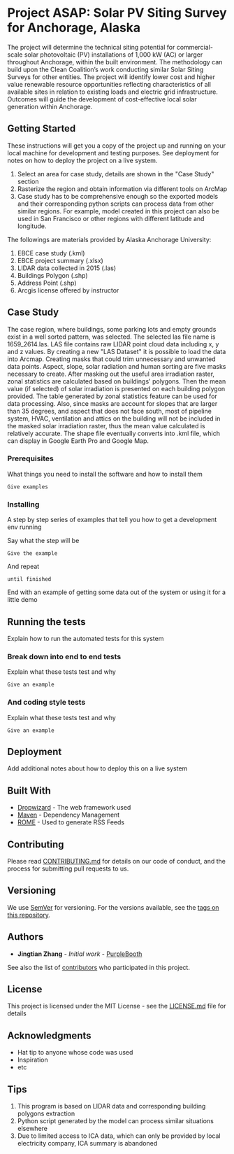 # Project ASAP: Solar PV Siting Survey for Anchorage, Alaska

The project will determine the technical siting potential for commercial-scale solar photovoltaic (PV) installations of
1,000 kW (AC) or larger throughout Anchorage, within the built environment. The methodology can build upon the Clean
Coalition’s work conducting similar Solar Siting Surveys for other entities. The project will identify lower cost and
higher value renewable resource opportunities reflecting characteristics of all available sites in relation to existing
loads and electric grid infrastructure. Outcomes will guide the development of cost-effective local solar generation
within Anchorage.

## Getting Started

These instructions will get you a copy of the project up and running on your local machine for development and testing purposes. See deployment for notes on how to deploy the project on a live system.

1. Select an area for case study, details are shown in the "Case Study" section
2. Rasterize the region and obtain information via different tools on ArcMap
3. Case study has to be comprehensive enough so the exported models and their corresponding python scripts can process
data from other similar regions. For example, model created in this project can also be used in San Francisco or other
regions with different latitude and longitude.


The followings are materials provided by Alaska Anchorage University:
1. EBCE case study (.kml)
2. EBCE project summary (.xlsx)
3. LIDAR data collected in 2015 (.las)
4. Buildings Polygon (.shp)
5. Address Point (.shp)
6. Arcgis license offered by instructor


## Case Study
The case region, where buildings, some parking lots and empty grounds exist in a well sorted pattern, was selected.
The selected las file name is 1659_2614.las. LAS file contains raw LIDAR point cloud data including x, y and z values.
By creating a new "LAS Dataset" it is possible to load the data into Arcmap. Creating masks that could trim unnecessary
and unwanted data points. Aspect, slope, solar radiation and human sorting are five masks necessary to create. After
masking out the useful area irradiation raster, zonal statistics are calculated based on buildings' polygons. Then the
mean value (if selected) of solar irradiation is presented on each building polygon provided. The table generated by
zonal statistics feature can be used for data processing. Also, since masks are account for slopes that are larger than
35 degrees, and aspect that does not face south, most of pipeline system, HVAC, ventilation and attics on the building
will not be included in the masked solar irradiation raster, thus the mean value calculated is relatively accurate. The
shape file eventually converts into .kml file, which can display in Google Earth Pro and Google Map.


### Prerequisites

What things you need to install the software and how to install them

```
Give examples
```

### Installing

A step by step series of examples that tell you how to get a development env running

Say what the step will be

```
Give the example
```

And repeat

```
until finished
```

End with an example of getting some data out of the system or using it for a little demo

## Running the tests

Explain how to run the automated tests for this system

### Break down into end to end tests

Explain what these tests test and why

```
Give an example
```

### And coding style tests

Explain what these tests test and why

```
Give an example
```

## Deployment

Add additional notes about how to deploy this on a live system

## Built With

* [Dropwizard](http://www.dropwizard.io/1.0.2/docs/) - The web framework used
* [Maven](https://maven.apache.org/) - Dependency Management
* [ROME](https://rometools.github.io/rome/) - Used to generate RSS Feeds

## Contributing

Please read [CONTRIBUTING.md](https://gist.github.com/PurpleBooth/b24679402957c63ec426) for details on our code of conduct, and the process for submitting pull requests to us.

## Versioning

We use [SemVer](http://semver.org/) for versioning. For the versions available, see the [tags on this repository](https://github.com/your/project/tags). 

## Authors

* **Jingtian Zhang** - *Initial work* - [PurpleBooth](https://github.com/PurpleBooth)

See also the list of [contributors](https://github.com/your/project/contributors) who participated in this project.

## License

This project is licensed under the MIT License - see the [LICENSE.md](LICENSE.md) file for details

## Acknowledgments

* Hat tip to anyone whose code was used
* Inspiration
* etc


## Tips
1. This program is based on LIDAR data and corresponding building polygons extraction 
2. Python script generated by the model can process similar situations elsewhere
3. Due to limited access to ICA data, which can only be provided by local electricity company, ICA summary is abandoned
